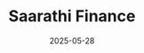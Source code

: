 ---  
layout: startup_page  
title: "Saarathi Finance"  
id: "saarathifinance.com"  
permalink: "/saarathifinancesaarathifinance.com05282025/"  
website: "https://www.saarathifinance.com/"  
funding_round: "Series A"  
funding_amount: "₹475Cr"  
investors: "TVS Capital Funds, Lok Capital, Evolvence Equity Partners, Paragon Partners, angel investors"  
about: "Saarathi Finance is an NBFC focused on providing credit to MSMEs in semi-urban and rural areas. The company combines technology-driven solutions with personalized customer engagement, offering secured and unsecured loans tailored to the needs of MSMEs."  
markets: "Fintech, Financial Services, Small and Medium Businesses"  
hq: "Mumbai, Maharashtra, India"  
founded_year: "2024"  
linkedin: "https://www.linkedin.com/company/saarathifinance"  
twitter: ""  
instagram: ""  
facebook: "https://www.facebook.com/profile.php?id=61574986214135"  
crunchbase: "https://www.crunchbase.com/organization/saarathi-finance"  
pitchbook: "https://pitchbook.com/profiles/company/739620-91"  

date_display: "28-May-2025"  
date: "2025-05-28"

# SEO Optimization  
meta_title: "Saarathi Finance - Series A Funding (₹475Cr)"  
meta_description: "Saarathi Finance, Saarathi Finance is an NBFC focused on providing credit to MSMEs in semi-urban and rural areas. The company combines technology-driven solutions with ..."  
meta_keywords: "Saarathi Finance, Fintech, Financial Services, Small and Medium Businesses, Series A funding"  
canonical_url: "https://startup.projectstartups.com/saarathifinancesaarathifinance.com05282025/"  
---